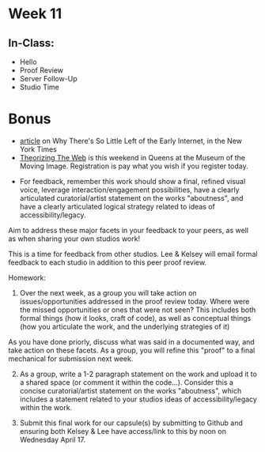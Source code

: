 # Week 11

## In-Class:
- Hello
- Proof Review
- Server Follow-Up
- Studio Time

# Bonus
- [article](http://www.bbc.com/future/story/20190401-why-theres-so-little-left-of-the-early-internet) on Why There's So Little Left of the Early Internet, in the New York Times
- [Theorizing The Web](https://theorizingtheweb.org/ny/ny2019/registration-3/?fbclid=IwAR041oKGqak-iWYbKQIFSBzVltoeCfwxg7bHVr8NRhucEr6iVgu_pWx1RyE) is this weekend in Queens at the Museum of the Moving Image. Registration is pay what you wish if you register today.

* For feedback, remember this work should show a final, refined visual voice, leverage interaction/engagement possibilities,  have a clearly articulated curatorial/artist statement on the works "aboutness", and have a clearly articulated logical strategy related to ideas of accessibility/legacy.

Aim to address these major facets in your feedback to your peers, as well as when sharing your own studios work!

This is a time for feedback from other studios. Lee & Kelsey will email formal feedback to each studio in addition to this peer proof review.


Homework:
01. Over the next week, as a group you will take action on issues/opportunities addressed in the proof review today. Where were the missed opportunities or ones that were not seen? This includes both formal things (how it looks, craft of code), as well as conceptual things (how you articulate the work, and the underlying strategies of it)

As you have done priorly, discuss what was said in a documented way, and take action on these facets. As a group, you will refine this "proof" to a final mechanical for submission next week. 

02. As a group, write a 1-2 paragraph statement on the work and upload it to a shared space (or comment it within the code...). Consider this a concise curatorial/artist statement on the works "aboutness", which includes a statement related to your studios ideas of accessibility/legacy within the work.

03. Submit this final work for our capsule(s) by submitting to Github and ensuring both Kelsey & Lee have access/link to this by noon on Wednesday April 17.

